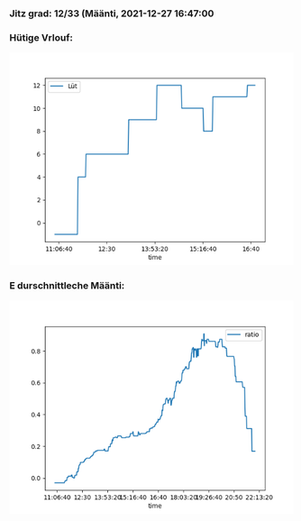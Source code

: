 ### Jitz grad: 12/33 (Määnti, 2021-12-27 16:47:00

### Hütige Vrlouf:
![Graph](Today.png)

### E durschnittleche Määnti:
![Graph](Määnti.png)